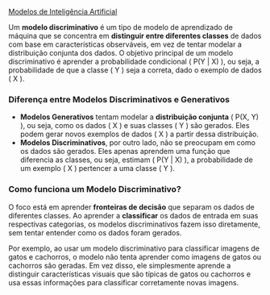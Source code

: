 [Modelos de Inteligência Artificial](<https://maksoud.github.io/Inteligência%20Artificial%20(IA)/Modelos%20de%20Inteligência%20Artificial>)

Um **modelo discriminativo** é um tipo de modelo de aprendizado de máquina que se concentra em **distinguir entre diferentes classes** de dados com base em características observáveis, em vez de tentar modelar a distribuição conjunta dos dados. O objetivo principal de um modelo discriminativo é aprender a probabilidade condicional \( P(Y | X) \), ou seja, a probabilidade de que a classe \( Y \) seja a correta, dado o exemplo de dados \( X \).

### Diferença entre Modelos Discriminativos e Generativos

- **Modelos Generativos** tentam modelar a **distribuição conjunta** \( P(X, Y) \), ou seja, como os dados \( X \) e suas classes \( Y \) são gerados. Eles podem gerar novos exemplos de dados \( X \) a partir dessa distribuição.
- **Modelos Discriminativos**, por outro lado, não se preocupam em como os dados são gerados. Eles apenas aprendem uma função que diferencia as classes, ou seja, estimam \( P(Y | X) \), a probabilidade de um exemplo \( X \) pertencer a uma classe \( Y \).

### Como funciona um Modelo Discriminativo?

O foco está em aprender **fronteiras de decisão** que separam os dados de diferentes classes. Ao aprender a **classificar** os dados de entrada em suas respectivas categorias, os modelos discriminativos fazem isso diretamente, sem tentar entender como os dados foram gerados.

Por exemplo, ao usar um modelo discriminativo para classificar imagens de gatos e cachorros, o modelo não tenta aprender como imagens de gatos ou cachorros são geradas. Em vez disso, ele simplesmente aprende a distinguir características visuais que são típicas de gatos ou cachorros e usa essas informações para classificar corretamente novas imagens.